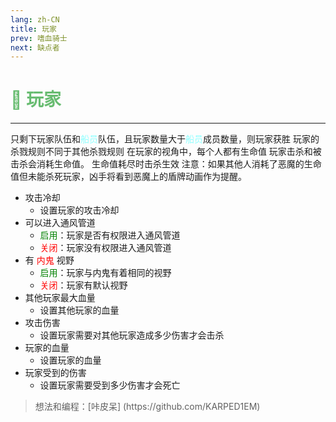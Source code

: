 ```yaml
---
lang: zh-CN
title: 玩家
prev: 嗜血骑士
next: 缺点者
---
```


# <font color="#68bc71">👿 <b>玩家</b></font> <Badge text="Killing" type="tip" vertical="middle"/>

***

只剩下玩家队伍和<font color=#8cffff>船员</font>队伍，且玩家数量大于<font color=#8cffff>船员</font>成员数量，则玩家获胜 玩家的杀戮规则不同于其他杀戮规则 在玩家的视角中，每个人都有生命值 玩家击杀和被击杀会消耗生命值。 生命值耗尽时击杀生效 注意：如果其他人消耗了恶魔的生命值但未能杀死玩家，凶手将看到恶魔上的盾牌动画作为提醒。

- 攻击冷却
  - 设置玩家的攻击冷却
- 可以进入通风管道
  - <font color=green>启用</font>：玩家是否有权限进入通风管道
  - <font color=red>关闭</font>：玩家没有权限进入通风管道
- 有 <font color=red>内鬼</font> 视野
  - <font color=green>启用</font>：玩家与内鬼有着相同的视野
  - <font color=red>关闭</font>：玩家有默认视野
- 其他玩家最大血量
  - 设置其他玩家的血量
- 攻击伤害
  - 设置玩家需要对其他玩家造成多少伤害才会击杀
- 玩家的血量
  - 设置玩家的血量
- 玩家受到的伤害
  - 设置玩家需要受到多少伤害才会死亡

> 想法和编程：[咔皮呆]
> (https\://github.com/KARPED1EM)
